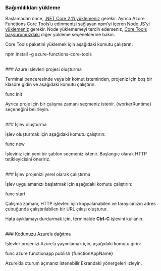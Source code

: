### Bağımlılıkları yükleme

Başlamadan önce, <a href="https://go.microsoft.com/fwlink/?linkid=2016373" target="_blank">.NET Core 2.1’i yüklemeniz</a> gerekir. Ayrıca Azure Functions Core Tools’u edinmenizi sağlayan npm’yi içeren <a href="https://go.microsoft.com/fwlink/?linkid=2016195" target="_blank">Node.JS’yi yüklemeniz</a> gerekir. Node yüklememeyi tercih ederseniz, <a href="https://go.microsoft.com/fwlink/?linkid=2016192" target="_blank">Core Tools başvurumuzdaki</a> diğer yükleme seçeneklerine bakın.

Core Tools paketini yüklemek için aşağıdaki komutu çalıştırın:

<MarkdownHighlighter> npm install -g azure-functions-core-tools</MarkdownHighlighter>

<br/>
### Azure İşlevleri projesi oluşturma

Terminal penceresinde veya bir komut isteminden, projeniz için boş bir klasöre gidin ve aşağıdaki komutu çalıştırın:

<MarkdownHighlighter> func init</MarkdownHighlighter>

Ayrıca proje için bir çalışma zamanı seçmeniz istenir. {workerRuntime} seçeneğini belirleyin.

<br/>
### İşlev oluşturma

İşlev oluşturmak için aşağıdaki komutu çalıştırın:

<MarkdownHighlighter> func new</MarkdownHighlighter>

İşleviniz için yeni bir şablon seçmeniz istenir. Başlangıç olarak HTTP tetikleyicisini öneririz.

<br/>
### İşlev projenizi yerel olarak çalıştırma

İşlev uygulamanızı başlatmak için aşağıdaki komutu çalıştırın:

<MarkdownHighlighter> func start</MarkdownHighlighter>

Çalışma zamanı, HTTP işlevleri için kopyalanabilen ve tarayıcınızın adres çubuğunda çalıştırılabilen bir URL çıkışı oluşturur.

Hata ayıklamayı durdurmak için, terminalde **Ctrl-C** işlevini kullanın.

<br/>
### Kodunuzu Azure’a dağıtma

İşlevler projenizi Azure’a yayımlamak için, aşağıdaki komutu girin:

<MarkdownHighlighter> func azure functionapp publish {functionAppName}</MarkdownHighlighter>

Azure’da oturum açmanız istenebilir Ekrandaki yönergeleri izleyin.
